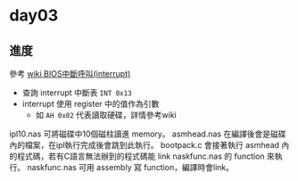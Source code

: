 # day03

## 進度
參考 [wiki BIOS中斷呼叫(interrupt)](https://wiki.osdev.org/ATA_in_x86_RealMode_(BIOS))

- 查詢 interrupt 中斷表 `INT 0x13`  
- interrupt 使用 register 中的值作為引數
  -  如 `AH 0x02` 代表讀取硬碟，詳情參考wiki

ipl10.nas 可將磁碟中10個磁柱讀進 memory。
asmhead.nas 在編譯後會是磁碟內的檔案，在ipl執行完成後會跳到此執行。
bootpack.c 會接著執行 asmhead 內的程式碼，若有C語言無法辦到的程式碼能 link naskfunc.nas 的 function 來執行。
naskfunc.nas 可用 assembly 寫 function，編譯時會link。

